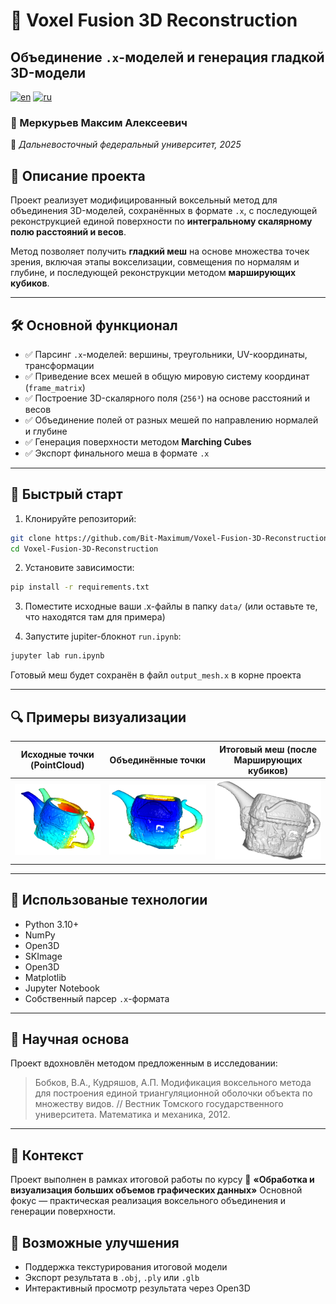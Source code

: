 # 🧊 Voxel Fusion 3D Reconstruction
## Объединение `.x`-моделей и генерация гладкой 3D-модели

[![en](https://img.shields.io/badge/lang-en-red.svg)](https://github.com/Bit-Maximum/Voxel-Fusion-3D-Reconstruction/blob/main/README.md)
[![ru](https://img.shields.io/badge/lang-ru-blue.svg)](https://github.com/Bit-Maximum/Voxel-Fusion-3D-Reconstruction/blob/main/translation/README.ru.md)


### 👤 Меркурьев Максим Алексеевич  
🏫 _Дальневосточный федеральный университет, 2025_

## 📌 Описание проекта
Проект реализует модифицированный воксельный метод для объединения 3D-моделей, сохранённых в формате `.x`, с последующей реконструкцией единой поверхности по **интегральному скалярному полю расстояний и весов**.

Метод позволяет получить **гладкий меш** на основе множества точек зрения, включая этапы вокселизации, совмещения по нормалям и глубине, и последующей реконструкции методом **марширующих кубиков**.

---

## 🛠 Основной функционал

- ✅ Парсинг `.x`-моделей: вершины, треугольники, UV-координаты, трансформации
- ✅ Приведение всех мешей в общую мировую систему координат (`frame_matrix`)
- ✅ Построение 3D-скалярного поля (`256³`) на основе расстояний и весов
- ✅ Объединение полей от разных мешей по направлению нормалей и глубине
- ✅ Генерация поверхности методом **Marching Cubes**
- ✅ Экспорт финального меша в формате `.x`

---

## 🚀 Быстрый старт

1. Клонируйте репозиторий:
```bash
git clone https://github.com/Bit-Maximum/Voxel-Fusion-3D-Reconstruction.git
cd Voxel-Fusion-3D-Reconstruction
```

2. Установите зависимости:
```bash
pip install -r requirements.txt
```

3. Поместите исходные ваши .x-файлы в папку `data/` (или оставьте те, что находятся там для примера)

4. Запустите jupiter-блокнот `run.ipynb`:
```bash
jupyter lab run.ipynb
```

Готовый меш будет сохранён в файл `output_mesh.x` в корне проекта

---

## 🔍 Примеры визуализации

| Исходные точки (PointCloud)      | Объединённые точки                      | Итоговый меш (после Марширующих кубиков) |
|----------------------------------------|-----------------------------------------|------------------------------------------|
| ![pointclouds](media/pointclouds.png) | ![merged](media/merged_pointcloud.png) | ![final_mesh](media/final_mesh.png)     |

---

## 🔧 Использованые технологии

- Python 3.10+
- NumPy
- Open3D
- SKImage
- Open3D
- Matplotlib
- Jupyter Notebook
- Собственный парсер `.x`-формата

---

## 📖 Научная основа

Проект вдохновлён методом предложенным в исследовании:
> Бобков, В.А., Кудряшов, А.П.
Модификация воксельного метода для построения единой триангуляционной оболочки объекта по множеству видов.
// Вестник Томского государственного университета. Математика и механика, 2012.

---

## 🧪 Контекст
Проект выполнен в рамках итоговой работы по курсу
📘 **«Обработка и визуализация больших объемов графических данных»**
Основной фокус — практическая реализация воксельного объединения и генерации поверхности.

## 📝 Возможные улучшения
* Поддержка текстурирования итоговой модели
* Экспорт результата в `.obj`, `.ply` или `.glb`
* Интерактивный просмотр результата через Open3D
